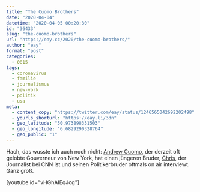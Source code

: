 ```yaml
---
title: "The Cuomo Brothers"
date: "2020-04-04"
datetime: "2020-04-05 00:20:30"
id: "36433"
slug: "the-cuomo-brothers"
url: "https://eay.cc/2020/the-cuomo-brothers/"
author: "eay"
format: "post"
categories:
  - 0815
tags:
  - coronavirus
  - familie
  - journalismus
  - new-york
  - politik
  - usa
meta:
  - content_copy: "https://twitter.com/eay/status/1246565042692202498"
  - yourls_shorturl: "https://eay.li/3dn"
  - geo_latitude: "50.973898351503"
  - geo_longitude: "6.6829290328764"
  - geo_public: "1"
---
```


Hach, das wusste ich auch noch nicht: [Andrew Cuomo](https://en.wikipedia.org/wiki/Andrew_Cuomo), der derzeit oft gelobte Gouverneur von New York, hat einen jüngeren Bruder, [Chris](https://en.wikipedia.org/wiki/Chris_Cuomo), der Journalist bei CNN ist und seinen Politiker­bruder oftmals on air interviewt. Ganz groß.

\[youtube id="vHGhAIEqJcg"\]
